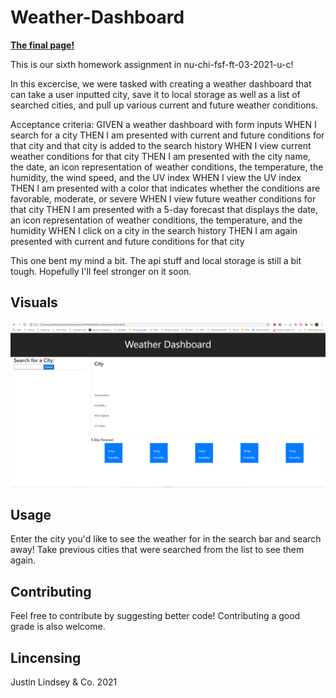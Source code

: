 # Weather-Dashboard

**[The final page!](https://justicegtr.github.io/Weather-Dashboard)**

This is our sixth homework assignment in nu-chi-fsf-ft-03-2021-u-c! 

In this excercise, we were tasked with creating a weather dashboard that can take a user inputted city, save it to local storage as well as a list of searched cities, and pull up various current and future weather conditions.

Acceptance criteria:
GIVEN a weather dashboard with form inputs
WHEN I search for a city
THEN I am presented with current and future conditions for that city and that city is added to the search history
WHEN I view current weather conditions for that city
THEN I am presented with the city name, the date, an icon representation of weather conditions, the temperature, the humidity, the wind speed, and the UV index
WHEN I view the UV index
THEN I am presented with a color that indicates whether the conditions are favorable, moderate, or severe
WHEN I view future weather conditions for that city
THEN I am presented with a 5-day forecast that displays the date, an icon representation of weather conditions, the temperature, and the humidity
WHEN I click on a city in the search history
THEN I am again presented with current and future conditions for that city

This one bent my mind a bit. The api stuff and local storage is still a bit tough. Hopefully I'll feel stronger on it soon.



## Visuals
![Portfolio webpage](https://github.com/JusticeGTR/Weather-Dashboard/blob/main/assets/images/Screenshot%20(92).png)

## Usage

Enter the city you'd like to see the weather for in the search bar and search away! Take previous cities that were searched from the list to see them again.

## Contributing

Feel free to contribute by suggesting better code! Contributing a good grade is also welcome.

## Lincensing

Justin Lindsey & Co. 2021